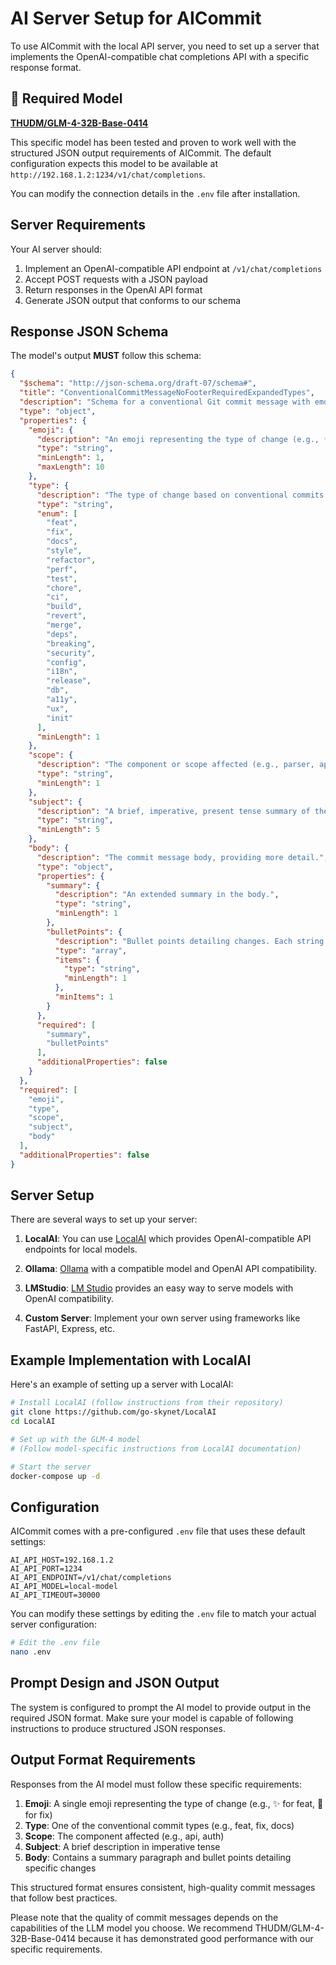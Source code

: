 # AI Server Setup for AICommit

To use AICommit with the local API server, you need to set up a server that implements the OpenAI-compatible chat completions API with a specific response format.

## 🌟 Required Model

**[THUDM/GLM-4-32B-Base-0414](https://huggingface.co/THUDM/GLM-4-32B-Base-0414)**

This specific model has been tested and proven to work well with the structured JSON output requirements of AICommit. The default configuration expects this model to be available at `http://192.168.1.2:1234/v1/chat/completions`.

You can modify the connection details in the `.env` file after installation.

## Server Requirements

Your AI server should:

1. Implement an OpenAI-compatible API endpoint at `/v1/chat/completions`
2. Accept POST requests with a JSON payload
3. Return responses in the OpenAI API format
4. Generate JSON output that conforms to our schema

## Response JSON Schema

The model's output **MUST** follow this schema:

```json
{
  "$schema": "http://json-schema.org/draft-07/schema#",
  "title": "ConventionalCommitMessageNoFooterRequiredExpandedTypes",
  "description": "Schema for a conventional Git commit message with emoji, all fields required except footer. Bullet points should appear with a dash in the final text.",
  "type": "object",
  "properties": {
    "emoji": {
      "description": "An emoji representing the type of change (e.g., ✨ for feat, 🐛 for fix).",
      "type": "string",
      "minLength": 1,
      "maxLength": 10
    },
    "type": {
      "description": "The type of change based on conventional commits.",
      "type": "string",
      "enum": [
        "feat",
        "fix",
        "docs",
        "style",
        "refactor",
        "perf",
        "test",
        "chore",
        "ci",
        "build",
        "revert",
        "merge",
        "deps",
        "breaking",
        "security",
        "config",
        "i18n",
        "release",
        "db",
        "a11y",
        "ux",
        "init"
      ],
      "minLength": 1
    },
    "scope": {
      "description": "The component or scope affected (e.g., parser, api, auth).",
      "type": "string",
      "minLength": 1
    },
    "subject": {
      "description": "A brief, imperative, present tense summary of the change (max 50 chars recommended but not enforced by schema).",
      "type": "string",
      "minLength": 5
    },
    "body": {
      "description": "The commit message body, providing more detail.",
      "type": "object",
      "properties": {
        "summary": {
          "description": "An extended summary in the body.",
          "type": "string",
          "minLength": 1
        },
        "bulletPoints": {
          "description": "Bullet points detailing changes. Each string item corresponds to a line that should be prefixed with a dash in the final text output.",
          "type": "array",
          "items": {
            "type": "string",
            "minLength": 1
          },
          "minItems": 1
        }
      },
      "required": [
        "summary",
        "bulletPoints"
      ],
      "additionalProperties": false
    }
  },
  "required": [
    "emoji",
    "type",
    "scope",
    "subject",
    "body"
  ],
  "additionalProperties": false
}
```

## Server Setup

There are several ways to set up your server:

1. **LocalAI**: You can use [LocalAI](https://github.com/go-skynet/LocalAI) which provides OpenAI-compatible API endpoints for local models.

2. **Ollama**: [Ollama](https://github.com/ollama/ollama) with a compatible model and OpenAI API compatibility.

3. **LMStudio**: [LM Studio](https://lmstudio.ai/) provides an easy way to serve models with OpenAI compatibility.

4. **Custom Server**: Implement your own server using frameworks like FastAPI, Express, etc.

## Example Implementation with LocalAI

Here's an example of setting up a server with LocalAI:

```bash
# Install LocalAI (follow instructions from their repository)
git clone https://github.com/go-skynet/LocalAI
cd LocalAI

# Set up with the GLM-4 model
# (Follow model-specific instructions from LocalAI documentation)

# Start the server
docker-compose up -d
```

## Configuration

AICommit comes with a pre-configured `.env` file that uses these default settings:

```
AI_API_HOST=192.168.1.2
AI_API_PORT=1234
AI_API_ENDPOINT=/v1/chat/completions
AI_API_MODEL=local-model
AI_API_TIMEOUT=30000
```

You can modify these settings by editing the `.env` file to match your actual server configuration:

```bash
# Edit the .env file
nano .env
```

## Prompt Design and JSON Output

The system is configured to prompt the AI model to provide output in the required JSON format. Make sure your model is capable of following instructions to produce structured JSON responses.

## Output Format Requirements

Responses from the AI model must follow these specific requirements:

1. **Emoji**: A single emoji representing the type of change (e.g., ✨ for feat, 🐛 for fix)
2. **Type**: One of the conventional commit types (e.g., feat, fix, docs)
3. **Scope**: The component affected (e.g., api, auth)
4. **Subject**: A brief description in imperative tense
5. **Body**: Contains a summary paragraph and bullet points detailing specific changes

This structured format ensures consistent, high-quality commit messages that follow best practices.

Please note that the quality of commit messages depends on the capabilities of the LLM model you choose. We recommend THUDM/GLM-4-32B-Base-0414 because it has demonstrated good performance with our specific requirements.
